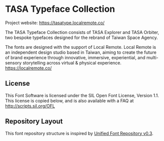 # TASA Typeface Collection

Project website: <https://tasatype.localremote.co/>

The TASA Typeface Collection consists of TASA Explorer and TASA Orbiter, two bespoke typefaces designed for the rebrand of Taiwan Space Agency.

The fonts are designed with the support of Local Remote. Local Remote is an independent design studio based in Taiwan, aiming to create the future of brand experience through innovative, immersive, experiential, and multi-sensory storytelling across virtual & physical experience. <https://localremote.co/>

## License

This Font Software is licensed under the SIL Open Font License, Version 1.1.
This license is copied below, and is also available with a FAQ at
<http://scripts.sil.org/OFL>

## Repository Layout

This font repository structure is inspired by [Unified Font Repository v0.3](https://github.com/unified-font-repository/Unified-Font-Repository).
